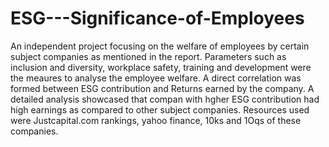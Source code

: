 # ESG---Significance-of-Employees
An independent project focusing on the welfare of employees by certain subject companies as mentioned in the report.
Parameters such as inclusion and diversity, workplace safety, training and development were the meaures to analyse the employee welfare.
A direct correlation was formed between ESG contribution and Returns earned by the company.
A detailed analysis showcased that compan with hgher ESG contribution had high earnings as compared to other subject companies.
Resources used were Justcapital.com rankings, yahoo finance, 10ks and 1Oqs of these companies.
